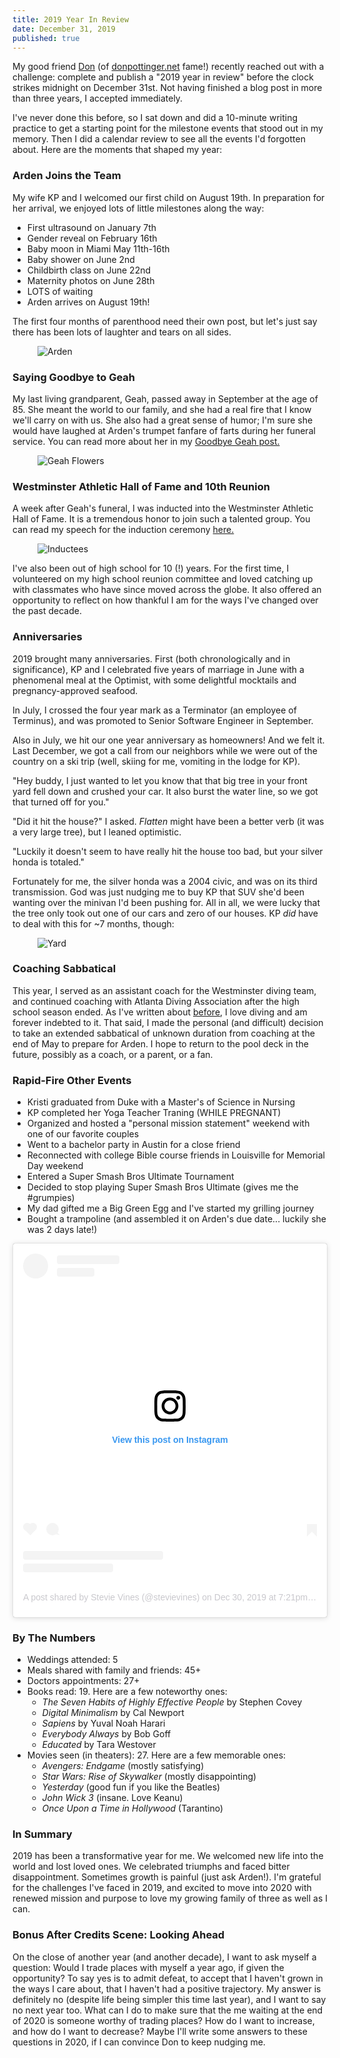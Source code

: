 ```yaml
---
title: 2019 Year In Review
date: December 31, 2019
published: true
---
```


My good friend [Don](http://stevievines.com/blog/2015/02/18/the-night-is-darkest-just-before-the-don.html)
(of [donpottinger.net](donpottinger.net) fame!) recently reached out with a challenge:
complete and publish a "2019 year in review" before the clock strikes midnight on December 31st.
Not having finished a blog post in more than three years, I accepted immediately.

I've never done this before, so I sat down and did a 10-minute writing practice
to get a starting point for the milestone events that stood out in my memory. Then
I did a calendar review to see all the events I'd forgotten about. Here are the
moments that shaped my year:

### Arden Joins the Team
My wife KP and I welcomed our first child on August 19th. In preparation
for her arrival, we enjoyed lots of little milestones along the way:

- First ultrasound on January 7th
- Gender reveal on February 16th
- Baby moon in Miami May 11th-16th
- Baby shower on June 2nd
- Childbirth class on June 22nd
- Maternity photos on June 28th
- LOTS of waiting
- Arden arrives on August 19th!

The first four months of parenthood need their own post, but let's just say there
has been lots of laughter and tears on all sides.

<figure class="image">
  <img src="/images/arden.jpg" alt="Arden">
</figure>

### Saying Goodbye to Geah
My last living grandparent, Geah, passed away in September at the age of 85. She
meant the world to our family, and she had a real fire that I know we'll carry on
with us. She also had a great sense of humor; I'm sure she would have laughed at
Arden's trumpet fanfare of farts during her funeral service. You can read more
about her in my [Goodbye Geah post.](http://stevievines.com/blog/2019/09/22/goodbye-geah.html)

<figure class="image">
  <img src="/images/geah-flowers.jpg" alt="Geah Flowers">
</figure>

### Westminster Athletic Hall of Fame and 10th Reunion
A week after Geah's funeral, I was inducted into the Westminster Athletic Hall
of Fame. It is a tremendous honor to join such a talented group. You can read my
speech for the induction ceremony [here.](http://stevievines.com/blog/2019/09/28/hof-speech.html)

<figure class="image">
  <img src="/images/hof-is.jpg" alt="Inductees">
</figure>

I've also been out of high school for 10 (!) years. For the first time, I volunteered
on my high school reunion committee and loved catching up with classmates who
have since moved across the globe. It also offered an opportunity to reflect on
how thankful I am for the ways I've changed over the past decade.

### Anniversaries
2019 brought many anniversaries. First (both chronologically and in
significance), KP and I celebrated five years of marriage in June with a phenomenal
meal at the Optimist, with some delightful mocktails and pregnancy-approved seafood.

In July, I crossed the four year mark as a Terminator (an employee of Terminus),
and was promoted to Senior Software Engineer in September.

Also in July, we hit our one year anniversary as homeowners! And we felt it.
Last December, we got a call from our neighbors while we were out of the country
on a ski trip (well, skiing for me, vomiting in the lodge for KP).

"Hey buddy, I just wanted to let you know that that big tree in your front yard fell down and
crushed your car. It also burst the water line, so we got that turned off for you."

"Did it hit the house?" I asked. *Flatten* might have been a better verb (it was
a very large tree), but I leaned optimistic.

"Luckily it doesn't seem to have really hit the house too bad, but your silver
honda is totaled."

Fortunately for me, the silver honda was a 2004 civic, and was on its third
transmission. God was just nudging me to buy KP that SUV she'd been wanting over
the minivan I'd been pushing for. All in all, we were lucky that the tree only
took out one of our cars and zero of our houses. KP *did* have to deal with this
for ~7 months, though:

<figure class="image">
  <img src="/images/yard.jpg" alt="Yard">
</figure>

### Coaching Sabbatical
This year, I served as an assistant coach for the Westminster diving team, and
continued coaching with Atlanta Diving Association after the high school season
ended. As I've written about [before](http://stevievines.com/blog/2015/03/16/live-dive-repeat.html),
I love diving and am forever indebted to it. That said, I made the personal (and
difficult) decision to take an extended sabbatical of unknown duration from
coaching at the end of May to prepare for Arden. I hope to return to the pool
deck in the future, possibly as a coach, or a parent, or a fan.

### Rapid-Fire Other Events
- Kristi graduated from Duke with a Master's of Science in Nursing
- KP completed her Yoga Teacher Traning (WHILE PREGNANT)
- Organized and hosted a "personal mission statement" weekend with one of our favorite couples
- Went to a bachelor party in Austin for a close friend
- Reconnected with college Bible course friends in Louisville for Memorial Day weekend
- Entered a Super Smash Bros Ultimate Tournament
- Decided to stop playing Super Smash Bros Ultimate (gives me the #grumpies)
- My dad gifted me a Big Green Egg and I've started my grilling journey
- Bought a trampoline (and assembled it on Arden's due date... luckily she was 2 days late!)

<blockquote class="instagram-media" data-instgrm-permalink="https://www.instagram.com/p/B6uLXuDh8d6/?utm_source=ig_embed&amp;utm_campaign=loading" data-instgrm-version="12" style=" background:#FFF; border:0; border-radius:3px; box-shadow:0 0 1px 0 rgba(0,0,0,0.5),0 1px 10px 0 rgba(0,0,0,0.15); margin: 1px; max-width:540px; min-width:326px; padding:0; width:99.375%; width:-webkit-calc(100% - 2px); width:calc(100% - 2px);"><div style="padding:16px;"> <a href="https://www.instagram.com/p/B6uLXuDh8d6/?utm_source=ig_embed&amp;utm_campaign=loading" style=" background:#FFFFFF; line-height:0; padding:0 0; text-align:center; text-decoration:none; width:100%;" target="_blank"> <div style=" display: flex; flex-direction: row; align-items: center;"> <div style="background-color: #F4F4F4; border-radius: 50%; flex-grow: 0; height: 40px; margin-right: 14px; width: 40px;"></div> <div style="display: flex; flex-direction: column; flex-grow: 1; justify-content: center;"> <div style=" background-color: #F4F4F4; border-radius: 4px; flex-grow: 0; height: 14px; margin-bottom: 6px; width: 100px;"></div> <div style=" background-color: #F4F4F4; border-radius: 4px; flex-grow: 0; height: 14px; width: 60px;"></div></div></div><div style="padding: 19% 0;"></div> <div style="display:block; height:50px; margin:0 auto 12px; width:50px;"><svg width="50px" height="50px" viewBox="0 0 60 60" version="1.1" xmlns="https://www.w3.org/2000/svg" xmlns:xlink="https://www.w3.org/1999/xlink"><g stroke="none" stroke-width="1" fill="none" fill-rule="evenodd"><g transform="translate(-511.000000, -20.000000)" fill="#000000"><g><path d="M556.869,30.41 C554.814,30.41 553.148,32.076 553.148,34.131 C553.148,36.186 554.814,37.852 556.869,37.852 C558.924,37.852 560.59,36.186 560.59,34.131 C560.59,32.076 558.924,30.41 556.869,30.41 M541,60.657 C535.114,60.657 530.342,55.887 530.342,50 C530.342,44.114 535.114,39.342 541,39.342 C546.887,39.342 551.658,44.114 551.658,50 C551.658,55.887 546.887,60.657 541,60.657 M541,33.886 C532.1,33.886 524.886,41.1 524.886,50 C524.886,58.899 532.1,66.113 541,66.113 C549.9,66.113 557.115,58.899 557.115,50 C557.115,41.1 549.9,33.886 541,33.886 M565.378,62.101 C565.244,65.022 564.756,66.606 564.346,67.663 C563.803,69.06 563.154,70.057 562.106,71.106 C561.058,72.155 560.06,72.803 558.662,73.347 C557.607,73.757 556.021,74.244 553.102,74.378 C549.944,74.521 548.997,74.552 541,74.552 C533.003,74.552 532.056,74.521 528.898,74.378 C525.979,74.244 524.393,73.757 523.338,73.347 C521.94,72.803 520.942,72.155 519.894,71.106 C518.846,70.057 518.197,69.06 517.654,67.663 C517.244,66.606 516.755,65.022 516.623,62.101 C516.479,58.943 516.448,57.996 516.448,50 C516.448,42.003 516.479,41.056 516.623,37.899 C516.755,34.978 517.244,33.391 517.654,32.338 C518.197,30.938 518.846,29.942 519.894,28.894 C520.942,27.846 521.94,27.196 523.338,26.654 C524.393,26.244 525.979,25.756 528.898,25.623 C532.057,25.479 533.004,25.448 541,25.448 C548.997,25.448 549.943,25.479 553.102,25.623 C556.021,25.756 557.607,26.244 558.662,26.654 C560.06,27.196 561.058,27.846 562.106,28.894 C563.154,29.942 563.803,30.938 564.346,32.338 C564.756,33.391 565.244,34.978 565.378,37.899 C565.522,41.056 565.552,42.003 565.552,50 C565.552,57.996 565.522,58.943 565.378,62.101 M570.82,37.631 C570.674,34.438 570.167,32.258 569.425,30.349 C568.659,28.377 567.633,26.702 565.965,25.035 C564.297,23.368 562.623,22.342 560.652,21.575 C558.743,20.834 556.562,20.326 553.369,20.18 C550.169,20.033 549.148,20 541,20 C532.853,20 531.831,20.033 528.631,20.18 C525.438,20.326 523.257,20.834 521.349,21.575 C519.376,22.342 517.703,23.368 516.035,25.035 C514.368,26.702 513.342,28.377 512.574,30.349 C511.834,32.258 511.326,34.438 511.181,37.631 C511.035,40.831 511,41.851 511,50 C511,58.147 511.035,59.17 511.181,62.369 C511.326,65.562 511.834,67.743 512.574,69.651 C513.342,71.625 514.368,73.296 516.035,74.965 C517.703,76.634 519.376,77.658 521.349,78.425 C523.257,79.167 525.438,79.673 528.631,79.82 C531.831,79.965 532.853,80.001 541,80.001 C549.148,80.001 550.169,79.965 553.369,79.82 C556.562,79.673 558.743,79.167 560.652,78.425 C562.623,77.658 564.297,76.634 565.965,74.965 C567.633,73.296 568.659,71.625 569.425,69.651 C570.167,67.743 570.674,65.562 570.82,62.369 C570.966,59.17 571,58.147 571,50 C571,41.851 570.966,40.831 570.82,37.631"></path></g></g></g></svg></div><div style="padding-top: 8px;"> <div style=" color:#3897f0; font-family:Arial,sans-serif; font-size:14px; font-style:normal; font-weight:550; line-height:18px;"> View this post on Instagram</div></div><div style="padding: 12.5% 0;"></div> <div style="display: flex; flex-direction: row; margin-bottom: 14px; align-items: center;"><div> <div style="background-color: #F4F4F4; border-radius: 50%; height: 12.5px; width: 12.5px; transform: translateX(0px) translateY(7px);"></div> <div style="background-color: #F4F4F4; height: 12.5px; transform: rotate(-45deg) translateX(3px) translateY(1px); width: 12.5px; flex-grow: 0; margin-right: 14px; margin-left: 2px;"></div> <div style="background-color: #F4F4F4; border-radius: 50%; height: 12.5px; width: 12.5px; transform: translateX(9px) translateY(-18px);"></div></div><div style="margin-left: 8px;"> <div style=" background-color: #F4F4F4; border-radius: 50%; flex-grow: 0; height: 20px; width: 20px;"></div> <div style=" width: 0; height: 0; border-top: 2px solid transparent; border-left: 6px solid #f4f4f4; border-bottom: 2px solid transparent; transform: translateX(16px) translateY(-4px) rotate(30deg)"></div></div><div style="margin-left: auto;"> <div style=" width: 0px; border-top: 8px solid #F4F4F4; border-right: 8px solid transparent; transform: translateY(16px);"></div> <div style=" background-color: #F4F4F4; flex-grow: 0; height: 12px; width: 16px; transform: translateY(-4px);"></div> <div style=" width: 0; height: 0; border-top: 8px solid #F4F4F4; border-left: 8px solid transparent; transform: translateY(-4px) translateX(8px);"></div></div></div> <div style="display: flex; flex-direction: column; flex-grow: 1; justify-content: center; margin-bottom: 24px;"> <div style=" background-color: #F4F4F4; border-radius: 4px; flex-grow: 0; height: 14px; margin-bottom: 6px; width: 224px;"></div> <div style=" background-color: #F4F4F4; border-radius: 4px; flex-grow: 0; height: 14px; width: 144px;"></div></div></a><p style=" color:#c9c8cd; font-family:Arial,sans-serif; font-size:14px; line-height:17px; margin-bottom:0; margin-top:8px; overflow:hidden; padding:8px 0 7px; text-align:center; text-overflow:ellipsis; white-space:nowrap;"><a href="https://www.instagram.com/p/B6uLXuDh8d6/?utm_source=ig_embed&amp;utm_campaign=loading" style=" color:#c9c8cd; font-family:Arial,sans-serif; font-size:14px; font-style:normal; font-weight:normal; line-height:17px; text-decoration:none;" target="_blank">A post shared by Stevie Vines (@stevievines)</a> on <time style=" font-family:Arial,sans-serif; font-size:14px; line-height:17px;" datetime="2019-12-31T03:21:50+00:00">Dec 30, 2019 at 7:21pm PST</time></p></div></blockquote> <script async src="//www.instagram.com/embed.js"></script>

### By The Numbers
- Weddings attended: 5
- Meals shared with family and friends: 45+
- Doctors appointments: 27+
- Books read: 19. Here are a few noteworthy ones:
  - *The Seven Habits of Highly Effective People* by Stephen Covey
  - *Digital Minimalism* by Cal Newport
  - *Sapiens* by Yuval Noah Harari
  - *Everybody Always* by Bob Goff
  - *Educated* by Tara Westover
- Movies seen (in theaters): 27. Here are a few memorable ones:
  - *Avengers: Endgame* (mostly satisfying)
  - *Star Wars: Rise of Skywalker* (mostly disappointing)
  - *Yesterday* (good fun if you like the Beatles)
  - *John Wick 3* (insane. Love Keanu)
  - *Once Upon a Time in Hollywood* (Tarantino)

### In Summary
2019 has been a transformative year for me. We welcomed new life into the world
and lost loved ones. We celebrated triumphs and faced bitter disappointment.
Sometimes growth is painful (just ask Arden!). I'm grateful for the challenges
I've faced in 2019, and excited to move into 2020 with renewed mission and purpose
to love my growing family of three as well as I can.

### Bonus After Credits Scene: Looking Ahead
On the close of another year (and another decade), I want to ask myself a question:
Would I trade places with myself a year ago, if given the opportunity? To say
yes is to admit defeat, to accept that I haven't grown in the ways I care about,
that I haven't had a positive trajectory. My answer is definitely no (despite
life being simpler this time last year), and I want to say no next year too. What
can I do to make sure that the me waiting at the end of 2020 is someone worthy of
trading places? How do I want to increase, and how do I want to decrease? Maybe
I'll write some answers to these questions in 2020, if I can convince Don to keep
nudging me.
